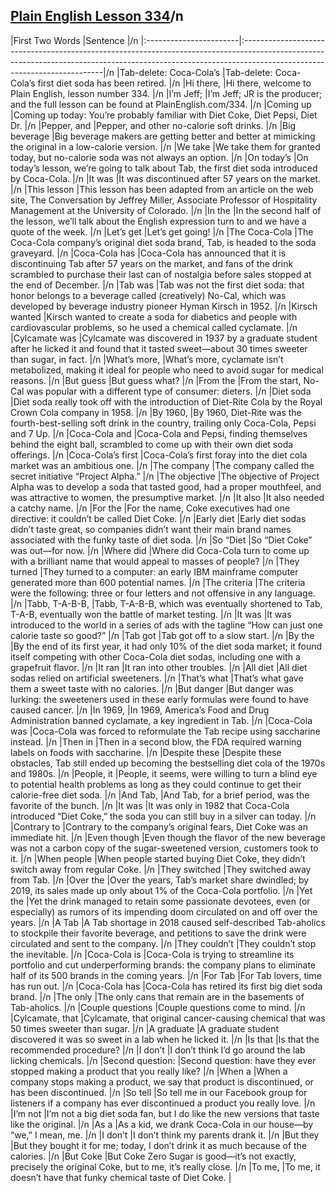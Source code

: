 ## [Plain English Lesson 334](https://PlainEnglish.com/334/)/n
|First Two Words         |Sentence                                                                                                                                                                                                |/n
|:-----------------------|:-------------------------------------------------------------------------------------------------------------------------------------------------------------------------------------------------------|/n
|Tab-delete: Coca-Cola’s |Tab-delete: Coca-Cola’s first diet soda has been retired.                                                                                                                                               |/n
|Hi there,               |Hi there, welcome to Plain English, lesson number 334.                                                                                                                                                  |/n
|I’m Jeff;               |I’m Jeff; JR is the producer; and the full lesson can be found at PlainEnglish.com/334.                                                                                                                 |/n
|Coming up               |Coming up today: You’re probably familiar with Diet Coke, Diet Pepsi, Diet Dr.                                                                                                                          |/n
|Pepper, and             |Pepper, and other no-calorie soft drinks.                                                                                                                                                               |/n
|Big beverage            |Big beverage makers are getting better and better at mimicking the original in a low-calorie version.                                                                                                   |/n
|We take                 |We take them for granted today, but no-calorie soda was not always an option.                                                                                                                           |/n
|On today’s              |On today’s lesson, we’re going to talk about Tab, the first diet soda introduced by Coca-Cola.                                                                                                          |/n
|It was                  |It was discontinued after 57 years on the market.                                                                                                                                                       |/n
|This lesson             |This lesson has been adapted from an article on the web site, The Conversation by Jeffrey Miller, Associate Professor of Hospitality Management at the University of Colorado.                          |/n
|In the                  |In the second half of the lesson, we’ll talk about the English expression turn to and we have a quote of the week.                                                                                      |/n
|Let’s get               |Let’s get going!                                                                                                                                                                                        |/n
|The Coca-Cola           |The Coca-Cola company’s original diet soda brand, Tab, is headed to the soda graveyard.                                                                                                                 |/n
|Coca-Cola has           |Coca-Cola has announced that it is discontinuing Tab after 57 years on the market, and fans of the drink scrambled to purchase their last can of nostalgia before sales stopped at the end of December. |/n
|Tab was                 |Tab was not the first diet soda: that honor belongs to a beverage called (creatively) No-Cal, which was developed by beverage industry pioneer Hyman Kirsch in 1952.                                    |/n
|Kirsch wanted           |Kirsch wanted to create a soda for diabetics and people with cardiovascular problems, so he used a chemical called cyclamate.                                                                           |/n
|Cylcamate was           |Cylcamate was discovered in 1937 by a graduate student after he licked it and found that it tasted sweet—about 30 times sweeter than sugar, in fact.                                                    |/n
|What’s more,            |What’s more, cyclamate isn’t metabolized, making it ideal for people who need to avoid sugar for medical reasons.                                                                                       |/n
|But guess               |But guess what?                                                                                                                                                                                         |/n
|From the                |From the start, No-Cal was popular with a different type of consumer: dieters.                                                                                                                          |/n
|Diet soda               |Diet soda really took off with the introduction of Diet-Rite Cola by the Royal Crown Cola company in 1958.                                                                                              |/n
|By 1960,                |By 1960, Diet-Rite was the fourth-best-selling soft drink in the country, trailing only Coca-Cola, Pepsi and 7 Up.                                                                                      |/n
|Coca-Cola and           |Coca-Cola and Pepsi, finding themselves behind the eight ball, scrambled to come up with their own diet soda offerings.                                                                                 |/n
|Coca-Cola’s first       |Coca-Cola’s first foray into the diet cola market was an ambitious one.                                                                                                                                 |/n
|The company             |The company called the secret initiative “Project Alpha.”                                                                                                                                               |/n
|The objective           |The objective of Project Alpha was to develop a soda that tasted good, had a proper mouthfeel, and was attractive to women, the presumptive market.                                                     |/n
|It also                 |It also needed a catchy name.                                                                                                                                                                           |/n
|For the                 |For the name, Coke executives had one directive: it couldn’t be called Diet Coke.                                                                                                                       |/n
|Early diet              |Early diet sodas didn’t taste great, so companies didn’t want their main brand names associated with the funky taste of diet soda.                                                                      |/n
|So “Diet                |So “Diet Coke” was out—for now.                                                                                                                                                                         |/n
|Where did               |Where did Coca-Cola turn to come up with a brilliant name that would appeal to masses of people?                                                                                                        |/n
|They turned             |They turned to a computer: an early IBM mainframe computer generated more than 600 potential names.                                                                                                     |/n
|The criteria            |The criteria were the following: three or four letters and not offensive in any language.                                                                                                               |/n
|Tabb, T-A-B-B,          |Tabb, T-A-B-B, which was eventually shortened to Tab, T-A-B, eventually won the battle of market testing.                                                                                               |/n
|It was                  |It was introduced to the world in a series of ads with the tagline “How can just one calorie taste so good?”                                                                                            |/n
|Tab got                 |Tab got off to a slow start.                                                                                                                                                                            |/n
|By the                  |By the end of its first year, it had only 10% of the diet soda market; it found itself competing with other Coca-Cola diet sodas, including one with a grapefruit flavor.                               |/n
|It ran                  |It ran into other troubles.                                                                                                                                                                             |/n
|All diet                |All diet sodas relied on artificial sweeteners.                                                                                                                                                         |/n
|That’s what             |That’s what gave them a sweet taste with no calories.                                                                                                                                                   |/n
|But danger              |But danger was lurking: the sweeteners used in these early formulas were found to have caused cancer.                                                                                                   |/n
|In 1969,                |In 1969, America’s Food and Drug Administration banned cyclamate, a key ingredient in Tab.                                                                                                              |/n
|Coca-Cola was           |Coca-Cola was forced to reformulate the Tab recipe using saccharine instead.                                                                                                                            |/n
|Then in                 |Then in a second blow, the FDA required warning labels on foods with saccharine.                                                                                                                        |/n
|Despite these           |Despite these obstacles, Tab still ended up becoming the bestselling diet cola of the 1970s and 1980s.                                                                                                  |/n
|People, it              |People, it seems, were willing to turn a blind eye to potential health problems as long as they could continue to get their calorie-free diet soda.                                                     |/n
|And Tab,                |And Tab, for a brief period, was the favorite of the bunch.                                                                                                                                             |/n
|It was                  |It was only in 1982 that Coca-Cola introduced “Diet Coke,” the soda you can still buy in a silver can today.                                                                                            |/n
|Contrary to             |Contrary to the company’s original fears, Diet Coke was an immediate hit.                                                                                                                               |/n
|Even though             |Even though the flavor of the new beverage was not a carbon copy of the sugar-sweetened version, customers took to it.                                                                                  |/n
|When people             |When people started buying Diet Coke, they didn’t switch away from regular Coke.                                                                                                                        |/n
|They switched           |They switched away from Tab.                                                                                                                                                                            |/n
|Over the                |Over the years, Tab’s market share dwindled; by 2019, its sales made up only about 1% of the Coca-Cola portfolio.                                                                                       |/n
|Yet the                 |Yet the drink managed to retain some passionate devotees, even (or especially) as rumors of its impending doom circulated on and off over the years.                                                    |/n
|A Tab                   |A Tab shortage in 2018 caused self-described Tab-aholics to stockpile their favorite beverage, and petitions to save the drink were circulated and sent to the company.                                 |/n
|They couldn’t           |They couldn’t stop the inevitable.                                                                                                                                                                      |/n
|Coca-Cola is            |Coca-Cola is trying to streamline its portfolio and cut underperforming brands: the company plans to eliminate half of its 500 brands in the coming years.                                              |/n
|For Tab                 |For Tab lovers, time has run out.                                                                                                                                                                       |/n
|Coca-Cola has           |Coca-Cola has retired its first big diet soda brand.                                                                                                                                                    |/n
|The only                |The only cans that remain are in the basements of Tab-aholics.                                                                                                                                          |/n
|Couple questions        |Couple questions come to mind.                                                                                                                                                                          |/n
|Cylcamate, that         |Cylcamate, that original cancer-causing chemical that was 50 times sweeter than sugar.                                                                                                                  |/n
|A graduate              |A graduate student discovered it was so sweet in a lab when he licked it.                                                                                                                               |/n
|Is that                 |Is that the recommended procedure?                                                                                                                                                                      |/n
|I don’t                 |I don’t think I’d go around the lab licking chemicals.                                                                                                                                                  |/n
|Second question:        |Second question: have they ever stopped making a product that you really like?                                                                                                                          |/n
|When a                  |When a company stops making a product, we say that product is discontinued, or has been discontinued.                                                                                                   |/n
|So tell                 |So tell me in our Facebook group for listeners if a company has ever discontinued a product you really love.                                                                                            |/n
|I’m not                 |I’m not a big diet soda fan, but I do like the new versions that taste like the original.                                                                                                               |/n
|As a                    |As a kid, we drank Coca-Cola in our house—by “we,” I mean, me.                                                                                                                                          |/n
|I don’t                 |I don’t think my parents drank it.                                                                                                                                                                      |/n
|But they                |But they bought it for me; today, I don’t drink it as much because of the calories.                                                                                                                     |/n
|But Coke                |But Coke Zero Sugar is good—it’s not exactly, precisely the original Coke, but to me, it’s really close.                                                                                                |/n
|To me,                  |To me, it doesn’t have that funky chemical taste of Diet Coke.                                                                                                                                          |
